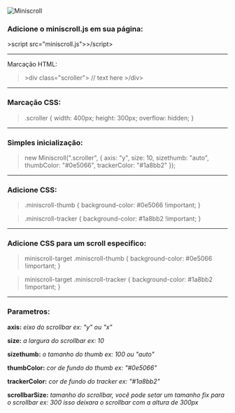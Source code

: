 ![Miniscroll](http://miniscroll.rogerluizm.com.br/img/logo.png)

### Adicione o miniscroll.js em sua página:

&gt;script src="miniscroll.js"&gt;&gt;/script&gt;

***

Marcação HTML:

> &gt;div class="scroller"&gt;
> // text here
> &gt;/div&gt;

***

### Marcação CSS:
> .scroller {
>     width: 400px;
>     height: 300px;
>     overflow: hidden;
> }

***

### Simples inicialização:
> new Miniscroll(".scroller", {
>     axis: "y",
>     size: 10,
>     sizethumb: "auto",
>     thumbColor: "#0e5066",
>     trackerColor: "#1a8bb2"
> });

***

### Adicione CSS:
> .miniscroll-thumb {
>     background-color: #0e5066 !important;
> }

> .miniscroll-tracker {
>     background-color: #1a8bb2 !important;
> }

***

### Adicione CSS para um scroll especifico:
> miniscroll-target .miniscroll-thumb {
>     background-color: #0e5066 !important;
> }

> miniscroll-target .miniscroll-tracker {
>     background-color: #1a8bb2 !important;
> }

***

### Parametros:
**axis:**
_eixo do scrollbar ex: "y" ou "x"_

**size:**
_a largura do scrollbar ex: 10_

**sizethumb:**
_o tamanho do thumb ex: 100 ou "auto"_

**thumbColor:**
_cor de fundo do thumb ex: "#0e5066"_

**trackerColor:**
_cor de fundo do tracker ex: "#1a8bb2"_

**scrollbarSize:**
_tamanho do scrollbar, você pode setar um tamanho fix para o scrollbar ex: 300 isso deixara o scrollbar com a altura de 300px_
